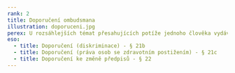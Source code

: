 ```yaml
---
rank: 2
title: Doporučení ombudsmana
illustration: doporuceni.jpg
perex: U rozsáhlejších témat přesahujících potíže jednoho člověka vydává ombudsman doporučení. Jsou určena orgánům v rámci celé země a jejich cílem je odstranění nedostatků, k řešení problému, ke zlepšení situace. Podkladem bývají výzkumy nebo některá rozsáhlá šetření. Nejčastěji jde o doporučení z oblasti práv lidí s postižením nebo k tématům z oblasti rovného zacházení.
eso:
  - title: Doporučení (diskriminace) - § 21b
  - title: Doporučení (práva osob se zdravotním postižením) - § 21c
  - title: Doporučení ke změně předpisů - § 22
---
```

